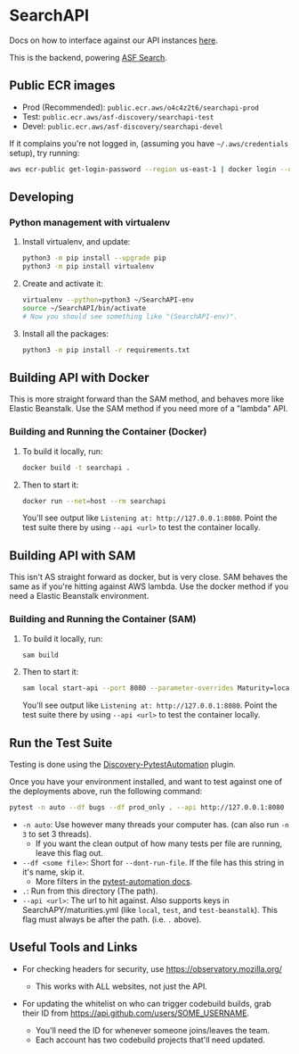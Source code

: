 # SearchAPI

Docs on how to interface against our API instances [here](https://docs.asf.alaska.edu/api/basics/).

This is the backend, powering [ASF Search](https://search.asf.alaska.edu/#/).

## Public ECR images

- Prod (Recommended): `public.ecr.aws/o4c4z2t6/searchapi-prod`
- Test: `public.ecr.aws/asf-discovery/searchapi-test`
- Devel: `public.ecr.aws/asf-discovery/searchapi-devel`

If it complains you're not logged in, (assuming you have `~/.aws/credentials` setup), try running:

```bash
aws ecr-public get-login-password --region us-east-1 | docker login --username AWS --password-stdin public.ecr.aws
```

## Developing

### Python management with virtualenv

1) Install virtualenv, and update:

   ```bash
   python3 -m pip install --upgrade pip
   python3 -m pip install virtualenv
   ```

2) Create and activate it:

   ```bash
   virtualenv --python=python3 ~/SearchAPI-env
   source ~/SearchAPI/bin/activate
   # Now you should see something like "(SearchAPI-env)".
   ```

3) Install all the packages:

   ```bash
   python3 -m pip install -r requirements.txt
   ```

## Building API with Docker

This is more straight forward than the SAM method, and behaves more like Elastic Beanstalk. Use the SAM method if you need more of a "lambda" API.

### Building and Running the Container (Docker)

1) To build it locally, run:

   ```bash
   docker build -t searchapi .
   ```

2) Then to start it:

   ```bash
   docker run --net=host --rm searchapi
   ```

   You'll see output like `Listening at: http://127.0.0.1:8080`. Point the test suite there by using `--api <url>` to test the container locally.

## Building API with SAM

This isn't AS straight forward as docker, but is very close. SAM behaves the same as if you're hitting against AWS lambda. Use the docker method if you need a Elastic Beanstalk environment.

### Building and Running the Container (SAM)

1) To build it locally, run:

   ```bash
   sam build
   ```

2) Then to start it:

   ```bash
   sam local start-api --port 8080 --parameter-overrides Maturity=local
   ```

   You'll see output like `Listening at: http://127.0.0.1:8080`. Point the test suite there by using `--api <url>` to test the container locally.

## Run the Test Suite

Testing is done using the [Discovery-PytestAutomation](https://github.com/asfadmin/Discovery-PytestAutomation) plugin.

Once you have your environment installed, and want to test against one of the deployments above, run the following command:

```bash
pytest -n auto --df bugs --df prod_only . --api http://127.0.0.1:8080
```

- `-n auto`: Use however many threads your computer has. (can also run `-n 3` to set 3 threads).
  - If you want the clean output of how many tests per file are running, leave this flag out.
- `--df <some file>`: Short for `--dont-run-file`. If the file has this string in it's name, skip it.
  - More filters in the [pytest-automation docs](https://github.com/asfadmin/Discovery-PytestAutomation).
- `.`: Run from this directory (The path).
- `--api <url>`: The url to hit against. Also supports keys in SearchAPY/maturities.yml (like `local`, `test`, and `test-beanstalk`). This flag must always be after the path. (i.e. `.` above).

## Useful Tools and Links

- For checking headers for security, use <https://observatory.mozilla.org/>
  - This works with ALL websites, not just the API.

- For updating the whitelist on who can trigger codebuild builds, grab their ID from <https://api.github.com/users/SOME_USERNAME>.
  - You'll need the ID for whenever someone joins/leaves the team.
  - Each account has two codebuild projects that'll need updated.
